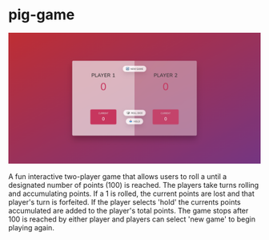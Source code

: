 # pig-game

![pig game screenshot](pig-game-screenshot.png)

A fun interactive two-player game that allows users to roll a until a designated number of points (100) is reached. The players take turns rolling and accumulating points. If a 1 is rolled, the current points are lost and that player's turn is forfeited. If the player selects 'hold' the currents points accumulated are added to the player's total points. The game stops after 100 is reached by either player and players can select 'new game' to begin playing again.
